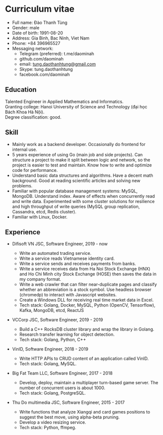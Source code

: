 # Curriculum vitae

* Full name: Đào Thanh Tùng
* Gender: male
* Date of birth: 1991-08-20
* Address: Gia Binh, Bac Ninh, Viet Nam
* Phone: +84 396965527
* Messaging network:
  * Telegram (preferred): t.me/daominah
  * github.com/daominah
  * email: tung.daothanhtung@gmail.com
  * Skype: tung.daothanhtung
  * facebook.com/daominah

## Education

Talented Engineer in Applied Mathematics and Informatics.  
Granting college: Hanoi University of Science and Technology (đại học Bách Khoa Hà Nội).  
Degree classification: good.

## Skill

<!--- * Messaging contact: Telegram: https://t.me/daominah, Skype: tung.daothanhtung --->
<!--- * Looking for a backend developer remote job (main language Go).  --->
<!--- * Not interested in cryptocurrency related jobs. --->

* Mainly work as a backend developer. Occasionally do frontend for internal use.
* 5 years experience of using Go (main job and side projects). Can structure a
  project to make it split between logic and network, so the project is easier
  to test and maintain. Know how to write and optimize code for performance.
* Understand basic data structures and algorithms. Have a decent math background.
  Good at reading scientific articles and solving new problems.
* Familiar with popular database management systems: MySQL, MongoDB. Understand
  index. Aware of effects when concurrently read and write data. Experimented
  with some cluster solutions for resilience and high throughput of write
  queries (MySQL group replication, Cassandra, etcd, Redis cluster).
* Familiar with Linux, Docker.
<!--- * Strong strategy gamer (Chess, AoE, DotA, ..) ---> 

## Experience

* Difisoft VN JSC, Software Engineer, 2019 - now
  * Write an automated trading service.
  * Write a service reads Vietnamese identity card.
  * Write a service sends and receives payments from banks.
  * Write a service receives data from Ha Noi Stock Exchange (HNX) and Ho Chi
    Minh city Stock Exchange (HOSE) then saves the data in my company format.
  * Write a web crawler that can filter near-duplicate pages
    and classify whether an abbreviation is a stock symbol.
    Use headless browser (chromedp) to interact with Javascript websites.
  * Create a Windows DLL for receiving real time market data in Excel.
  * Tech stack: Golang, Docker, MySQL, Python (OpenCV, Tensorflow), Kafka,
    MongoDB, etcd, ReactJS

* VCCorp JSC, Software Engineer, 2019 - 2019
  * Build a C++ RocksDB cluster library and wrap the library in Golang.
  * Research transfer learning for object detection.
  * Tech stack: Golang, Python, C++

* VinID, Software Engineer, 2018 - 2019
  * Write HTTP APIs to CRUD content of an application called VinID.
  * Tech stack: Golang, MySQL.

* Big Fat Team LLC, Software Engineer, 2017 - 2018
  * Develop, deploy, maintain a multiplayer turn-based game server.
    The number of concurrent users is about 1000.
  * Tech stack: Golang, PostgreSQL.

  <!-- My first project as a main developer and first Golang project -->

* Thu Do multimedia JSC, Software Engineer, 2015 - 2017
  * Write functions that analyze Xiangqi and card games positions
    to suggest the best move, using alpha-beta pruning.
  * Develop a video resizing service.
  * Tech stack: Python, ffmpeg.
